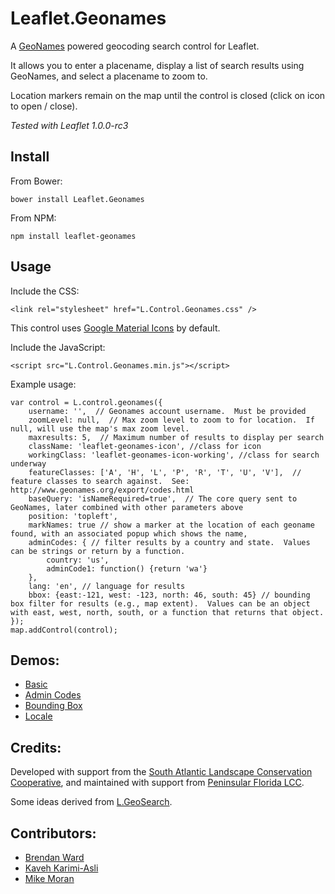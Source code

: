# Leaflet.Geonames

A [GeoNames](http://www.geonames.org/) powered geocoding search control for Leaflet.  

It allows you to enter a placename, display a list of search results using GeoNames, and select a placename to zoom to.
  
Location markers remain on the map until the control is closed (click on icon to open / close). 

*Tested with Leaflet 1.0.0-rc3*


## Install

From Bower:

```
bower install Leaflet.Geonames
```


From NPM:

```
npm install leaflet-geonames
```


## Usage

Include the CSS: 

```
<link rel="stylesheet" href="L.Control.Geonames.css" />
```

This control uses [Google Material Icons](https://design.google.com/icons) by default.


Include the JavaScript:

```
<script src="L.Control.Geonames.min.js"></script>
```


Example usage:

```
var control = L.control.geonames({
    username: '',  // Geonames account username.  Must be provided
    zoomLevel: null,  // Max zoom level to zoom to for location.  If null, will use the map's max zoom level.
    maxresults: 5,  // Maximum number of results to display per search
    className: 'leaflet-geonames-icon', //class for icon
    workingClass: 'leaflet-geonames-icon-working', //class for search underway
    featureClasses: ['A', 'H', 'L', 'P', 'R', 'T', 'U', 'V'],  // feature classes to search against.  See: http://www.geonames.org/export/codes.html
    baseQuery: 'isNameRequired=true',  // The core query sent to GeoNames, later combined with other parameters above
    position: 'topleft',
    markNames: true // show a marker at the location of each geoname found, with an associated popup which shows the name,
    adminCodes: { // filter results by a country and state.  Values can be strings or return by a function.
        country: 'us',
        adminCode1: function() {return 'wa'}
    },
    lang: 'en', // language for results
    bbox: {east:-121, west: -123, north: 46, south: 45} // bounding box filter for results (e.g., map extent).  Values can be an object with east, west, north, south, or a function that returns that object.
});
map.addControl(control);
```

## Demos:
- [Basic](http://consbio.github.io/Leaflet.Geonames/examples/basic.html)
- [Admin Codes](http://consbio.github.io/Leaflet.Geonames/examples/adminCodes.html)
- [Bounding Box](http://consbio.github.io/Leaflet.Geonames/examples/bbox.html)
- [Locale](http://consbio.github.io/Leaflet.Geonames/examples/locale.html)


## Credits:
Developed with support from the [South Atlantic Landscape Conservation Cooperative](http://www.southatlanticlcc.org/), and maintained with support from [Peninsular Florida LCC](http://peninsularfloridalcc.org/).

Some ideas derived from [L.GeoSearch](https://github.com/smeijer/L.GeoSearch).

## Contributors: 
* [Brendan Ward](https://github.com/brendan-ward) 
* [Kaveh Karimi-Asli](https://github.com/ka7eh) 
* [Mike Moran](https://github.com/mikemoraned)
